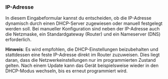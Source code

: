 ﻿### IP-Adresse

In diesem Eingabeformular kannst du entscheiden, ob die IP-Adresse dynamisch durch einen DHCP-Server zugewiesen oder manuell festgelegt werden soll. Bei manueller Konfiguration sind neben der IP-Adresse auch die Netzmaske, ein Standardgateway (Router) und ein Nameserver (DNS) erforderlich.

**Hinweis**: Es wird empfohlen, die DHCP-Einstellungen beizubehalten und stattdessen eine feste IP-Adresse direkt im Router zuzuweisen. Dies liegt daran, dass die Netzwerkeinstellungen nur im programmierten Zustand gelten. Nach einem Update kann das Gerät beispielsweise wieder in den DHCP-Modus wechseln, bis es erneut programmiert wird.


